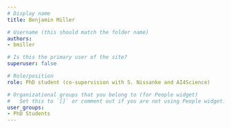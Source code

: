 ```yaml
---
# Display name
title: Benjamin Miller

# Username (this should match the folder name)
authors:
- bmiller

# Is this the primary user of the site?
superuser: false

# Role/position
role: PhD student (co-supervision with S. Nissanke and AI4Science)

# Organizational groups that you belong to (for People widget)
#   Set this to `[]` or comment out if you are not using People widget.
user_groups:
- PhD Students
---
```


